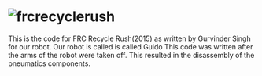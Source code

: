 # ![frcrecyclerush](https://static.wixstatic.com/media/949cc6_31587017db2f43738a6ee9d36b743450~mv2.png/v1/crop/x_0,y_7,w_976,h_498/fill/w_570,h_290,al_c,usm_0.66_1.00_0.01/949cc6_31587017db2f43738a6ee9d36b743450~mv2.png)
This is the code for FRC Recycle Rush(2015) as written by Gurvinder Singh for our robot.
Our robot is called is called Guido
This code was written after the arms of the robot were taken off. This resulted in the disassembly of the pneumatics components.

